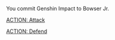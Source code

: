 You commit Genshin Impact to Bowser Jr. 

[ACTION: Attack](../act3/attack3-2.md) 

[ACTION: Defend](../act3/guard3.1.md) 